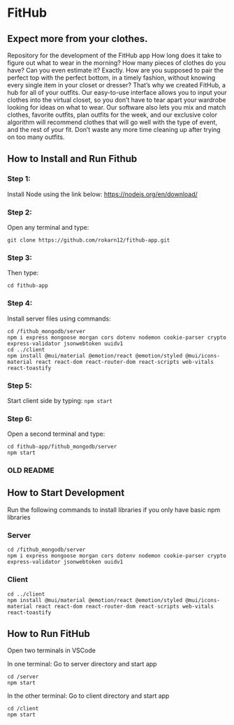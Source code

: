 # FitHub
## Expect more from your clothes.
Repository for the development of the FitHub app
How long does it take to figure out what to wear in the morning? How many pieces of clothes do you have? Can you even estimate it? Exactly. How are you supposed to pair the perfect top with the perfect bottom, in a timely fashion, without knowing every single item in your closet or dresser? That’s why we created FitHub, a hub for all of your outfits. Our easy-to-use interface allows you to input your clothes into the virtual closet, so you don’t have to tear apart your wardrobe looking for ideas on what to wear. Our software also lets you mix and match clothes, favorite outfits, plan outfits for the week, and our exclusive color algorithm will recommend clothes that will go well with the type of event, and the rest of your fit. Don’t waste any more time cleaning up after trying on too many outfits.

## How to Install and Run Fithub

### Step 1:
Install Node using the link below:
https://nodejs.org/en/download/ 

### Step 2: 
Open any terminal and type:
```
git clone https://github.com/rokarn12/fithub-app.git
```

### Step 3:
Then type:
```
cd fithub-app
```

### Step 4:
Install server files using commands:
```
cd /fithub_mongodb/server
npm i express mongoose morgan cors dotenv nodemon cookie-parser crypto express-validator jsonwebtoken uuidv1
cd ../client
npm install @mui/material @emotion/react @emotion/styled @mui/icons-material react react-dom react-router-dom react-scripts web-vitals react-toastify
```

### Step 5:
Start client side by typing:
```npm start```

### Step 6:
Open a second terminal and type:
```
cd fithub-app/fithub_mongodb/server
npm start
```




### OLD README
## How to Start Development
Run the following commands to install libraries if you only have basic npm libraries

### Server
```
cd /fithub_mongodb/server
npm i express mongoose morgan cors dotenv nodemon cookie-parser crypto express-validator jsonwebtoken uuidv1
```

### Client
```
cd ../client
npm install @mui/material @emotion/react @emotion/styled @mui/icons-material react react-dom react-router-dom react-scripts web-vitals react-toastify
```

## How to Run FitHub
Open two terminals in VSCode

In one terminal:
Go to server directory and start app
```
cd /server
npm start
```

In the other terminal:
Go to client directory and start app
```
cd /client
npm start
```
